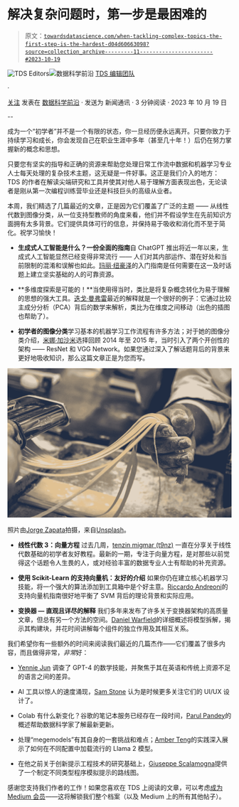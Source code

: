 # 解决复杂问题时，第一步是最困难的

> 原文：[`towardsdatascience.com/when-tackling-complex-topics-the-first-step-is-the-hardest-d04d60663098?source=collection_archive---------11-----------------------#2023-10-19`](https://towardsdatascience.com/when-tackling-complex-topics-the-first-step-is-the-hardest-d04d60663098?source=collection_archive---------11-----------------------#2023-10-19)

[](https://towardsdatascience.medium.com/?source=post_page-----d04d60663098--------------------------------)![TDS Editors](https://towardsdatascience.medium.com/?source=post_page-----d04d60663098--------------------------------)[](https://towardsdatascience.com/?source=post_page-----d04d60663098--------------------------------)![数据科学前沿](https://towardsdatascience.com/?source=post_page-----d04d60663098--------------------------------) [TDS 编辑团队](https://towardsdatascience.medium.com/?source=post_page-----d04d60663098--------------------------------)

·

[关注](https://medium.com/m/signin?actionUrl=https%3A%2F%2Fmedium.com%2F_%2Fsubscribe%2Fuser%2F7e12c71dfa81&operation=register&redirect=https%3A%2F%2Ftowardsdatascience.com%2Fwhen-tackling-complex-topics-the-first-step-is-the-hardest-d04d60663098&user=TDS+Editors&userId=7e12c71dfa81&source=post_page-7e12c71dfa81----d04d60663098---------------------post_header-----------) 发表在 [数据科学前沿](https://towardsdatascience.com/?source=post_page-----d04d60663098--------------------------------) · 发送为 新闻通讯 · 3 分钟阅读 · 2023 年 10 月 19 日[](https://medium.com/m/signin?actionUrl=https%3A%2F%2Fmedium.com%2F_%2Fvote%2Ftowards-data-science%2Fd04d60663098&operation=register&redirect=https%3A%2F%2Ftowardsdatascience.com%2Fwhen-tackling-complex-topics-the-first-step-is-the-hardest-d04d60663098&user=TDS+Editors&userId=7e12c71dfa81&source=-----d04d60663098---------------------clap_footer-----------)

--

[](https://medium.com/m/signin?actionUrl=https%3A%2F%2Fmedium.com%2F_%2Fbookmark%2Fp%2Fd04d60663098&operation=register&redirect=https%3A%2F%2Ftowardsdatascience.com%2Fwhen-tackling-complex-topics-the-first-step-is-the-hardest-d04d60663098&source=-----d04d60663098---------------------bookmark_footer-----------)

成为一个“初学者”并不是一个有限的状态，你一旦经历便永远离开。只要你致力于持续学习和成长，你会发现自己在职业生涯中多年（甚至几十年！）后仍在努力掌握新的概念和思想。

只要您有坚实的指导和正确的资源来帮助您处理日常工作流中数据和机器学习专业人士每天处理的复杂技术主题，这无疑是一件好事。这正是我们介入的地方：TDS 的作者在解读尖端研究和工具并使其对他人易于理解方面表现出色，无论读者是刚从第一次编程训练营毕业还是科技巨头的高级从业者。

本周，我们精选了几篇最近的文章，正是因为它们覆盖了广泛的主题 —— 从线性代数到图像分类，从一位支持型教师的角度来看，他们并不假设学生在先前知识方面拥有太多背景。它们提供具体可行的信息，并保持易于吸收和消化而不至于简化。祝学习愉快！

+   **生成式人工智能是什么？一份全面的指南**自 ChatGPT 推出将近一年以来，生成式人工智能显然已经变得非常流行 —— 人们对其内部运作、潜在好处和当前限制的混淆和误解也如此。[玛丽·纽豪泽](https://medium.com/u/6b27bdb820b9?source=post_page-----d04d60663098--------------------------------)的入门指南是任何需要在这一及时话题上建立坚实基础的人的可靠资源。

+   **多维度探索是可能的！**当使用得当时，类比是将复杂概念转化为易于理解的思想的强大工具。[迭戈·曼弗雷](https://medium.com/u/6e3d8f9df1a5?source=post_page-----d04d60663098--------------------------------)最近的解释就是一个很好的例子：它通过比较主成分分析（PCA）背后的数学来解析，类比为在维度之间移动（出色的插图也帮助了）。

+   **初学者的图像分类**学习基本的机器学习工作流程有许多方法；对于她的图像分类介绍，[米娜·加沙米](https://medium.com/u/c99ed9ed7b9a?source=post_page-----d04d60663098--------------------------------)选择回顾 2014 年至 2015 年，当时引入了两个开创性的架构 —— ResNet 和 VGG Network。如果您通过深入了解话题背后的背景来更好地吸收知识，那么这篇文章正是为您而写。

![](img/b8e899ff2c57df66ce4b54136b827e37.png)

照片由[Jorge Zapata](https://unsplash.com/@jorgezapatag?utm_source=medium&utm_medium=referral)拍摄，来自[Unsplash](https://unsplash.com/?utm_source=medium&utm_medium=referral)。

+   **线性代数 3：向量方程** 过去几周，[tenzin migmar (t9nz)](https://medium.com/u/d6ff685c466?source=post_page-----d04d60663098--------------------------------) 一直在分享关于线性代数基础的初学者友好教程。最新的一期，专注于向量方程，是对那些以前觉得这个话题令人生畏的人，或对经验丰富的数据专业人士有帮助的补充资源。

+   **使用 Scikit-Learn 的支持向量机：友好的介绍** 如果你仍在建立核心机器学习技能，将一个强大的算法添加到工具箱中是个好主意。[Riccardo Andreoni](https://medium.com/u/76784541161c?source=post_page-----d04d60663098--------------------------------)的支持向量机指南很好地平衡了 SVM 背后的理论背景和实际应用。

+   **变换器 — 直观且详尽的解释** 我们多年来发布了许多关于变换器架构的高质量文章，但总有另一个方法的空间。[Daniel Warfield](https://medium.com/u/bdc4072cbfdc?source=post_page-----d04d60663098--------------------------------)的详细概述将模型拆解，揭示其构建块，并花时间讲解每个组件的独立作用及其相互关系。

我们希望你有一些额外的时间来阅读我们最近的几篇杰作——它们覆盖了很多内容，而且做得非常，*非常*好：

+   [Yennie Jun](https://medium.com/u/12ca1ab81192?source=post_page-----d04d60663098--------------------------------) 调查了 GPT-4 的数学技能，并聚焦于其在英语和传统上资源不足的语言之间的差异。

+   AI 工具以惊人的速度涌现，[Sam Stone](https://medium.com/u/cbfd810ae7b5?source=post_page-----d04d60663098--------------------------------) 认为是时候更多关注它们的 UI/UX 设计了。

+   Colab 有什么新变化？谷歌的笔记本服务已经存在一段时间，[Parul Pandey](https://medium.com/u/7053de462a28?source=post_page-----d04d60663098--------------------------------)的概述帮助数据科学家了解最新更新。

+   处理“megemodels”有其自身的一套挑战和难点；[Amber Teng](https://medium.com/u/2a58d8e73e5a?source=post_page-----d04d60663098--------------------------------)的实践深入展示了如何在不同配置中加载流行的 Llama 2 模型。

+   在他之前关于创新提示工程技术的研究基础上，[Giuseppe Scalamogna](https://medium.com/u/e039aa8b7221?source=post_page-----d04d60663098--------------------------------)提供了一个制定不同类型程序模拟提示的路线图。

感谢您支持我们作者的工作！如果您喜欢在 TDS 上阅读的文章，可以考虑[成为 Medium 会员](https://bit.ly/tds-membership)——这将解锁我们整个档案（以及 Medium 上的所有其他帖子）。
